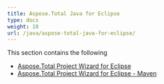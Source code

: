 ```yaml
---
title: Aspose.Total Java for Eclipse
type: docs
weight: 10
url: /java/aspose-total-java-for-eclipse/
---
```


This section contains the following 

- [Aspose.Total Project Wizard for Eclipse](/total/java/aspose-total-project-wizard-for-eclipse/)
- [Aspose.Total Project Wizard for Eclipse - Maven](/total/java/aspose-total-project-wizard-for-eclipse-maven/)
